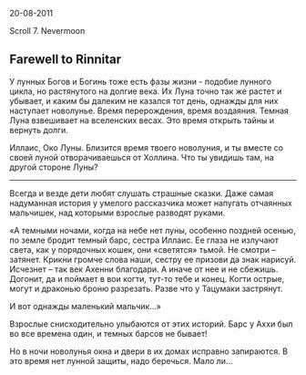 20-08-2011

Scroll 7. Nevermoon

Farewell to Rinnitar
-----
У лунных Богов и Богинь тоже есть фазы жизни -  подобие лунного цикла, но растянутого на долгие века. Их Луна точно так же растет  и убывает, и каким бы далеким не казался тот день, однажды для них наступает новолунье. Время перерождения, время воздаяния. Темная Луна взвешивает на вселенских весах. Это время открыть тайны и вернуть долги.

Иллаис, Око Луны. Близится время твоего новолуния, и ты вместе со своей луной отворачиваешься от Холлина. Что ты увидишь там, на другой стороне Луны?

***

Всегда и везде дети любят слушать страшные сказки. Даже самая надуманная история у умелого рассказчика может напугать отчаянных мальчишек, над которыми  взрослые разводят руками.

«А темными ночами, когда на небе нет луны, особенно поздней осенью, по земле бродит темный барс, сестра Иллаис. Ее глаза не излучают света, как у порядочных кошек, они «светятся» тьмой. Не смотри – затянет. Крикни громче слова наши, сестру ее призови да знак нарисуй. Исчезнет – так век Ахенни благодари. А иначе от нее и не сбежишь. Догонит, да и поймает в вои когти, тут-то тебе и конец. Когти острые, могут и драконью броню разрезать. Разве что у Тацумаки застрянут.


И вот однажды маленький мальчик…»


Взрослые снисходительно улыбаются от этих историй. Барс у Аххи был во все времена один, и темных барсов не бывает!

Но в ночи новолунья окна и двери в их домах исправно запираются. В это время нет лунной защиты, надо беречься.  Мало ли...
